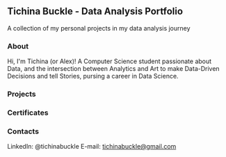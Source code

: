 ## Tichina Buckle - Data Analysis Portfolio
A collection of my personal projects in my data analysis journey

### About
Hi, I'm Tichina (or Alex)! A Computer Science student passionate about Data, and the intersection between Analytics and Art to make Data-Driven Decisions and tell Stories, pursing a career in Data Science.

### Projects

### Certificates

### Contacts
LinkedIn: @tichinabuckle
E-mail: tichinabuckle@gmail.com
